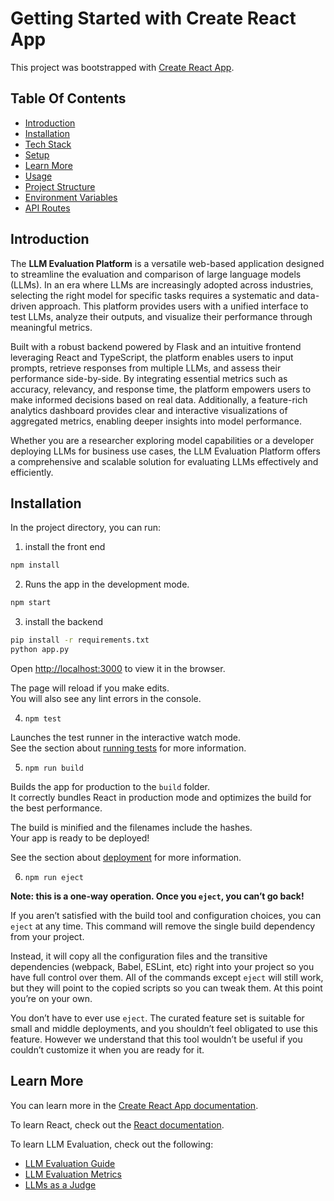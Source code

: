 # Getting Started with Create React App

This project was bootstrapped with [Create React App](https://github.com/facebook/create-react-app).

## Table Of Contents
- [Introduction](#introduction)
- [Installation](#installation)
- [Tech Stack](#tech-stack)
- [Setup](#setup)
- [Learn More](#learn-more)
- [Usage](#usage)
- [Project Structure](#Project-structure)
- [Environment Variables](#environment-variables)
- [API Routes](#api-routes)
## Introduction
The **LLM Evaluation Platform** is a versatile web-based application designed to streamline the evaluation and comparison of large language models (LLMs). In an era where LLMs are increasingly adopted across industries, selecting the right model for specific tasks requires a systematic and data-driven approach. This platform provides users with a unified interface to test LLMs, analyze their outputs, and visualize their performance through meaningful metrics.

Built with a robust backend powered by Flask and an intuitive frontend leveraging React and TypeScript, the platform enables users to input prompts, retrieve responses from multiple LLMs, and assess their performance side-by-side. By integrating essential metrics such as accuracy, relevancy, and response time, the platform empowers users to make informed decisions based on real data. Additionally, a feature-rich analytics dashboard provides clear and interactive visualizations of aggregated metrics, enabling deeper insights into model performance.

Whether you are a researcher exploring model capabilities or a developer deploying LLMs for business use cases, the LLM Evaluation Platform offers a comprehensive and scalable solution for evaluating LLMs effectively and efficiently.


## Installation

In the project directory, you can run:
1. install the front end
```sh
npm install

```
2. Runs the app in the development mode.

```sh
npm start

```

3. install the backend
```sh
pip install -r requirements.txt
python app.py
```
Open [http://localhost:3000](http://localhost:3000) to view it in the browser.

The page will reload if you make edits.\
You will also see any lint errors in the console.

4. `npm test`

Launches the test runner in the interactive watch mode.\
See the section about [running tests](https://facebook.github.io/create-react-app/docs/running-tests) for more information.

5. `npm run build`

Builds the app for production to the `build` folder.\
It correctly bundles React in production mode and optimizes the build for the best performance.

The build is minified and the filenames include the hashes.\
Your app is ready to be deployed!

See the section about [deployment](https://facebook.github.io/create-react-app/docs/deployment) for more information.

6. `npm run eject`

**Note: this is a one-way operation. Once you `eject`, you can’t go back!**

If you aren’t satisfied with the build tool and configuration choices, you can `eject` at any time. This command will remove the single build dependency from your project.

Instead, it will copy all the configuration files and the transitive dependencies (webpack, Babel, ESLint, etc) right into your project so you have full control over them. All of the commands except `eject` will still work, but they will point to the copied scripts so you can tweak them. At this point you’re on your own.

You don’t have to ever use `eject`. The curated feature set is suitable for small and middle deployments, and you shouldn’t feel obligated to use this feature. However we understand that this tool wouldn’t be useful if you couldn’t customize it when you are ready for it.

## Learn More

You can learn more in the [Create React App documentation](https://facebook.github.io/create-react-app/docs/getting-started).

To learn React, check out the [React documentation](https://reactjs.org/).

To learn LLM Evaluation, check out the following:
- [LLM Evaluation Guide](https://www.superannotate.com/blog/llm-evaluation-guide)
- [LLM Evaluation Metrics](https://www.confident-ai.com/blog/llm-evaluation-metrics-everything-you-need-for-llm-evaluation)
- [LLMs as a Judge](https://arize.com/blog-course/llm-evaluation-the-definitive-guide/)